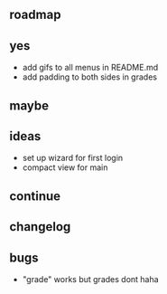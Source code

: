## roadmap

## yes
- add gifs to all menus in README.md
- add padding to both sides in grades

## maybe

## ideas
- set up wizard for first login
- compact view for main

## continue

## changelog

## bugs
- "grade" works but grades dont haha
